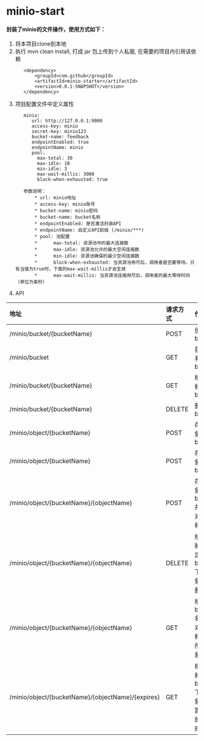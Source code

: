 # minio-start

####  封装了minio的文件操作，使用方式如下：
1. 将本项目clone到本地
2. 执行 mvn clean install, 打成 jar 包上传到个人私服, 在需要的项目内引用该依赖
    >
          <dependency>
              <groupId>com.github</groupId>
              <artifactId>minio-starter</artifactId>
              <version>0.0.1-SNAPSHOT</version>
          </dependency>
3. 项目配置文件中定义属性
    >
          minio:
             url: http://127.0.0.1:9000
             access-key: minio
             secret-key: minio123
             bucket-name: feedback
             endpointEnabled: true
             endpointName: minio
             pool:
               max-total: 30
               max-idle: 10
               min-idle: 3
               max-wait-millis: 3000
               block-when-exhausted: true
          
          参数说明：
              * url: minio地址
              * access-key: minio账号
              * bucket-name: minio密码
              * bucket-name: bucket名称
              * endpointEnabled: 是否激活封装API
              * endpointName: 自定义API前缀 (/minio/***)
              * pool: 池配置
              *      max-total: 资源池中的最大连接数
              *      max-idle: 资源池允许的最大空闲连接数
              *      min-idle: 资源池确保的最少空闲连接数
              *      block-when-exhausted: 当资源池用尽后，调用者是否要等待。只有当值为true时，下面的max-wait-millis才会生效
              *      max-wait-millis: 当资源池连接用尽后，调用者的最大等待时间（单位为毫秒）

4. API

|地址|请求方式|作用
| :-------| :-----  | :----- 
| /minio/bucket/{bucketName}     | POST |创建 bucket   
| /minio/bucket     | GET |获取所有bucket   
| /minio/bucket/{bucketName} | GET   | 根据名称获取bucket  
| /minio/bucket/{bucketName} |  DELETE    | 删除bucket  
| /minio/object/{bucketName} |  POST   | 存入对象到bucket
| /minio/object/{bucketName} |  POST   | 存入对象到bucket
| /minio/object/{bucketName}/{objectName} |  POST   | 存入对象到bucket并设置对象名称
| /minio/object/{bucketName}/{objectName} |  DELETE   | 根据名称对指定bucket下的对象进行删除
| /minio/object/{bucketName}/{objectName} |  GET   | 根据bucket名称和对象名称过滤所有对象
| /minio/object/{bucketName}/{objectName}/{expires} |  GET   | 根据名称获取bucket下的对象并设置外链的过期时间
